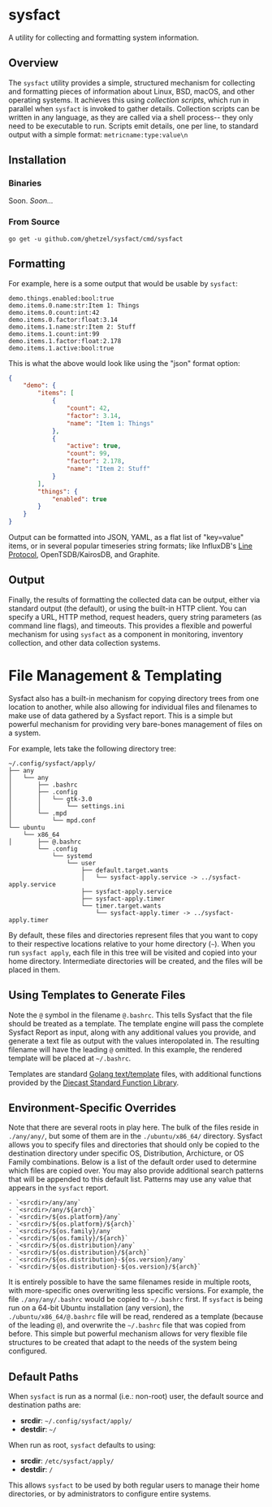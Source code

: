 # sysfact

A utility for collecting and formatting system information.

## Overview

The `sysfact` utility provides a simple, structured mechanism for collecting and formatting pieces of information about Linux, BSD, macOS, and other operating systems. It achieves this using _collection scripts_, which run in parallel when `sysfact` is invoked to gather details. Collection scripts can be written in any language, as they are called via a shell process-- they only need to be executable to run. Scripts emit details, one per line, to standard output with a simple format: `metricname:type:value\n`

## Installation

### Binaries

Soon. _Soon..._

### From Source

```
go get -u github.com/ghetzel/sysfact/cmd/sysfact
```

## Formatting

For example, here is a some output that would be usable by `sysfact`:

```
demo.things.enabled:bool:true
demo.items.0.name:str:Item 1: Things
demo.items.0.count:int:42
demo.items.0.factor:float:3.14
demo.items.1.name:str:Item 2: Stuff
demo.items.1.count:int:99
demo.items.1.factor:float:2.178
demo.items.1.active:bool:true
```

This is what the above would look like using the "json" format option:

```json
{
	"demo": {
		"items": [
			{
				"count": 42,
				"factor": 3.14,
				"name": "Item 1: Things"
			},
			{
				"active": true,
				"count": 99,
				"factor": 2.178,
				"name": "Item 2: Stuff"
			}
		],
		"things": {
			"enabled": true
		}
	}
}
```

Output can be formatted into JSON, YAML, as a flat list of "key=value" items, or in several popular timeseries string formats; like InfluxDB's [Line Protocol](https://docs.influxdata.com/influxdb/latest/write_protocols/line_protocol_tutorial/), OpenTSDB/KairosDB, and Graphite.

## Output

Finally, the results of formatting the collected data can be output, either via standard output (the default), or using the built-in HTTP client. You can specify a URL, HTTP method, request headers, query string parameters (as command line flags), and timeouts. This provides a flexible and powerful mechanism for using `sysfact` as a component in monitoring, inventory collection, and other data collection systems.

# File Management & Templating

Sysfact also has a built-in mechanism for copying directory trees from one location to another, while also allowing for individual files and filenames to make use of data gathered by a Sysfact report. This is a simple but powerful mechanism for providing very bare-bones management of files on a system.

For example, lets take the following directory tree:

```
~/.config/sysfact/apply/
├── any
│   └── any
│       ├── .bashrc
│       ├── .config
│       │   └── gtk-3.0
│       │       └── settings.ini
│       └── .mpd
│           └── mpd.conf
└── ubuntu
    └── x86_64
│       ├── @.bashrc
        └── .config
            └── systemd
                └── user
                    ├── default.target.wants
                    │   └── sysfact-apply.service -> ../sysfact-apply.service
                    ├── sysfact-apply.service
                    ├── sysfact-apply.timer
                    └── timer.target.wants
                        └── sysfact-apply.timer -> ../sysfact-apply.timer
```

By default, these files and directories represent files that you want to copy to their respective locations relative to your home directory (`~`). When you run `sysfact apply`, each file in this tree will be visited and copied into your home directory. Intermediate directories will be created, and the files will be placed in them.

## Using Templates to Generate Files

Note the `@` symbol in the filename `@.bashrc`. This tells Sysfact that the file should be treated as a template. The template engine will pass the complete Sysfact Report as input, along with any additional values you provide, and generate a text file as output with the values interopolated in. The resulting filename will have the leading `@` omitted. In this example, the rendered template will be placed at `~/.bashrc`.

Templates are standard [Golang text/template](https://golang.org/pkg/text/template/#pkg-overview) files, with additional functions provided by the [Diecast Standard Function Library](https://ghetzel.github.io/diecast/#funcref).

## Environment-Specific Overrides

Note that there are several roots in play here. The bulk of the files reside in `./any/any/`, but some of them are in the `./ubuntu/x86_64/` directory. Sysfact allows you to specify files and directories that should only be copied to the destination directory under specific OS, Distribution, Archicture, or OS Family combinations. Below is a list of the default order used to determine which files are copied over. You may also provide additional search patterns that will be appended to this default list. Patterns may use any value that appears in the `sysfact` report.

    - `<srcdir>/any/any`
    - `<srcdir>/any/${arch}`
    - `<srcdir>/${os.platform}/any`
    - `<srcdir>/${os.platform}/${arch}`
    - `<srcdir>/${os.family}/any`
    - `<srcdir>/${os.family}/${arch}`
    - `<srcdir>/${os.distribution}/any`
    - `<srcdir>/${os.distribution}/${arch}`
    - `<srcdir>/${os.distribution}-${os.version}/any`
    - `<srcdir>/${os.distribution}-${os.version}/${arch}`

It is entirely possible to have the same filenames reside in multiple roots, with more-specific ones overwriting less specific versions. For example, the file `./any/any/.bashrc` would be copied to `~/.bashrc` first. If `sysfact` is being run on a 64-bit Ubuntu installation (any version), the `./ubuntu/x86_64/@.bashrc` file will be read, rendered as a template (because of the leading `@`), and overwrite the `~/.bashrc` file that was copied from before. This simple but powerful mechanism allows for very flexible file structures to be created that adapt to the needs of the system being configured.

## Default Paths

When `sysfact` is run as a normal (i.e.: non-root) user, the default source and destination paths are:

- **srcdir**: `~/.config/sysfact/apply/`
- **destdir**: `~/`

When run as root, `sysfact` defaults to using:

- **srcdir**: `/etc/sysfact/apply/`
- **destdir**: `/`

This allows `sysfact` to be used by both regular users to manage their home directories, or by administrators to configure entire systems.

